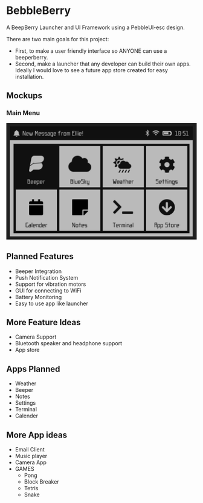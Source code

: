 # BebbleBerry
A BeepBerry Launcher and UI Framework using a PebbleUI-esc design. 

There are two main goals for this project:
- First, to make a user friendly interface so ANYONE can use a beeperberry.
- Second, make a launcher that any developer can build their own apps. Ideally I would love to see a future app store created for easy installation. 

## Mockups

### Main Menu
![mainmenu](mockups/mainmenu.png)

## Planned Features
- Beeper Integration
- Push Notification System
- Support for vibration motors
- GUI for connecting to WiFi
- Battery Monitoring
- Easy to use app like launcher

## More Feature Ideas
- Camera Support
- Bluetooth speaker and headphone support
- App store

## Apps Planned
- Weather
- Beeper
- Notes
- Settings
- Terminal
- Calender

## More App ideas
- Email Client
- Music player
- Camera App
- GAMES
  - Pong
  - Block Breaker
  - Tetris
  - Snake
